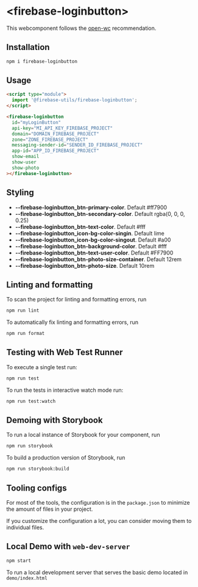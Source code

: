 # \<firebase-loginbutton>

This webcomponent follows the [open-wc](https://github.com/open-wc/open-wc) recommendation.

## Installation

```bash
npm i firebase-loginbutton
```

## Usage

```html
<script type="module">
  import '@firebase-utils/firebase-loginbutton';
</script>

<firebase-loginbutton
  id="myLoginButton"
  api-key="MI_API_KEY_FIREBASE_PROJECT"
  domain="DOMAIN_FIREBASE_PROJECT"
  zone="ZONE_FIREBASE_PROJECT"
  messaging-sender-id="SENDER_ID_FIREBASE_PROJECT"
  app-id="APP_ID_FIREBASE_PROJECT"
  show-email
  show-user
  show-photo
></firebase-loginbutton>
```

## Styling

- **--firebase-loginbutton_btn-primary-color**. Default #ff7900
- **--firebase-loginbutton_btn-secondary-color**. Default rgba(0, 0, 0, 0.25)
- **--firebase-loginbutton_btn-text-color**. Default #fff
- **--firebase-loginbutton_icon-bg-color-singin**. Default lime
- **--firebase-loginbutton_icon-bg-color-singout**. Default #a00
- **--firebase-loginbutton_btn-background-color**. Default #fff
- **--firebase-loginbutton_btn-text-user-color**. Default #FF7900
- **--firebase-loginbutton_btn-photo-size-container**. Default 12rem
- **--firebase-loginbutton_btn-photo-size**. Default 10rem

## Linting and formatting

To scan the project for linting and formatting errors, run

```bash
npm run lint
```

To automatically fix linting and formatting errors, run

```bash
npm run format
```

## Testing with Web Test Runner

To execute a single test run:

```bash
npm run test
```

To run the tests in interactive watch mode run:

```bash
npm run test:watch
```

## Demoing with Storybook

To run a local instance of Storybook for your component, run

```bash
npm run storybook
```

To build a production version of Storybook, run

```bash
npm run storybook:build
```

## Tooling configs

For most of the tools, the configuration is in the `package.json` to minimize the amount of files in your project.

If you customize the configuration a lot, you can consider moving them to individual files.

## Local Demo with `web-dev-server`

```bash
npm start
```

To run a local development server that serves the basic demo located in `demo/index.html`
